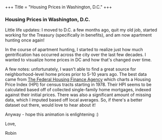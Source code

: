 +++
Title = "Housing Prices in Washington, D.C."
+++

### Housing Prices in Washington, D.C.

Little life updates: I moved to D.C. a few months ago, quit my old job, started working for the Treasury (specifically in benefits), and am now apartment hunting once again! 

In the course of apartment hunting, I started to realize just how much gentrification has occurred across the city over the last few decades. I wanted to visualize home prices in DC and how that's changed over time. 

A few notes: unfortunately, I wasn't able to find a great source for neighborhood-level home prices prior to 5-10 years ago. The best data came from [The Federal Housing Finance Agency](https://www.fhfa.gov/DataTools/Downloads/Pages/House-Price-Index-Datasets.aspx) which charts a Housing Price Index (HPI) for census tracts starting in 1978. Their HPI seems to be calculated based off of collected single-family home mortgages, indexed against their initial prices. There was also a significant amount of missing data, which I imputed based off local averages. So, if there's a better dataset out there, would love to hear about it!  

Anyway - hope this animation is enlightening :) 

Love,

Robin




